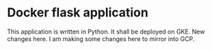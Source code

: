# Docker flask application

This application is written in Python. It shall be deployed on GKE. New changes here.
I am making some changes here to mirror into GCP. 
